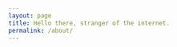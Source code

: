 ```yaml
---
layout: page
title: Hello there, stranger of the internet.
permalink: /about/
---
```


<script src='http://cdn.mathjax.org/mathjax/latest/MathJax.js?config=TeX-AMS-MML_HTMLorMML' type='text/javascript'/>

I welcome you on my blog! 

Here I share my ideas and experiences on the quest to understand how intelligence work, as well as some Python code to support my findings. Feel free to click around! 

$$\frac 2 3$$

However ... By all means do not click the big red nice clickable button below! It will boot AI capable of rapid self improvement and achieving super human intellect, as well as allow this AI access to the Internet, and you know what that will lead to!
